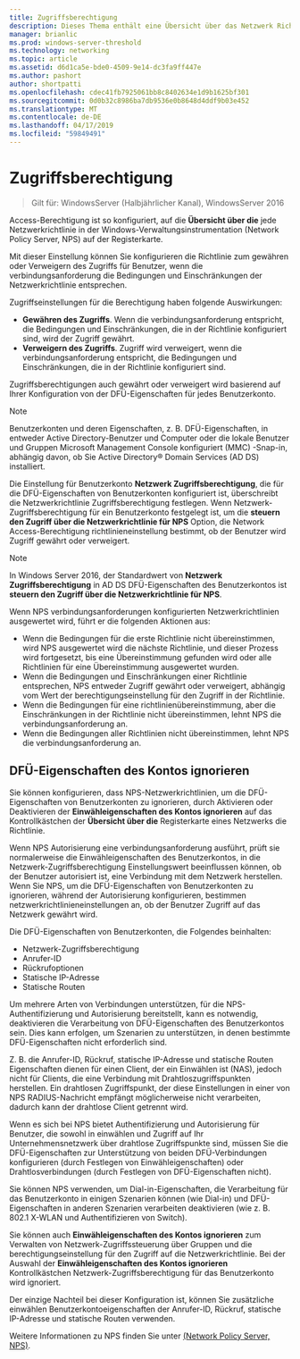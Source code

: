 ```yaml
---
title: Zugriffsberechtigung
description: Dieses Thema enthält eine Übersicht über das Netzwerk Richtlinie Zugriffsberechtigungen für Netzwerkrichtlinienserver unter Windows Server 2016.
manager: brianlic
ms.prod: windows-server-threshold
ms.technology: networking
ms.topic: article
ms.assetid: d6d1ca5e-bde0-4509-9e14-dc3fa9ff447e
ms.author: pashort
author: shortpatti
ms.openlocfilehash: cdec41fb7925061bb8c8402634e1d9b1625bf301
ms.sourcegitcommit: 0d0b32c8986ba7db9536e0b8648d4ddf9b03e452
ms.translationtype: MT
ms.contentlocale: de-DE
ms.lasthandoff: 04/17/2019
ms.locfileid: "59849491"
---
```

# <a name="access-permission"></a>Zugriffsberechtigung

>Gilt für: WindowsServer (Halbjährlicher Kanal), WindowsServer 2016

Access-Berechtigung ist so konfiguriert, auf die **Übersicht über die** jede Netzwerkrichtlinie in der Windows-Verwaltungsinstrumentation (Network Policy Server, NPS) auf der Registerkarte. 

Mit dieser Einstellung können Sie konfigurieren die Richtlinie zum gewähren oder Verweigern des Zugriffs für Benutzer, wenn die verbindungsanforderung die Bedingungen und Einschränkungen der Netzwerkrichtlinie entsprechen. 

Zugriffseinstellungen für die Berechtigung haben folgende Auswirkungen:

- **Gewähren des Zugriffs**. Wenn die verbindungsanforderung entspricht, die Bedingungen und Einschränkungen, die in der Richtlinie konfiguriert sind, wird der Zugriff gewährt.
- **Verweigern des Zugriffs**. Zugriff wird verweigert, wenn die verbindungsanforderung entspricht, die Bedingungen und Einschränkungen, die in der Richtlinie konfiguriert sind.

Zugriffsberechtigungen auch gewährt oder verweigert wird basierend auf Ihrer Konfiguration von der DFÜ-Eigenschaften für jedes Benutzerkonto.

>[!NOTE]
>Benutzerkonten und deren Eigenschaften, z. B. DFÜ-Eigenschaften, in entweder Active Directory-Benutzer und Computer oder die lokale Benutzer und Gruppen Microsoft Management Console konfiguriert \(MMC\) -Snap-in, abhängig davon, ob Sie Active Directory&reg; Domain Services (AD DS) installiert.

Die Einstellung für Benutzerkonto **Netzwerk Zugriffsberechtigung**, die für die DFÜ-Eigenschaften von Benutzerkonten konfiguriert ist, überschreibt die Netzwerkrichtlinie Zugriffsberechtigung festlegen. Wenn Netzwerk-Zugriffsberechtigung für ein Benutzerkonto festgelegt ist, um die **steuern den Zugriff über die Netzwerkrichtlinie für NPS** Option, die Network Access-Berechtigung richtlinieneinstellung bestimmt, ob der Benutzer wird Zugriff gewährt oder verweigert.

>[!NOTE]
>In Windows Server 2016, der Standardwert von **Netzwerk Zugriffsberechtigung** in AD DS DFÜ-Eigenschaften des Benutzerkontos ist **steuern den Zugriff über die Netzwerkrichtlinie für NPS**.

Wenn NPS verbindungsanforderungen konfigurierten Netzwerkrichtlinien ausgewertet wird, führt er die folgenden Aktionen aus:

- Wenn die Bedingungen für die erste Richtlinie nicht übereinstimmen, wird NPS ausgewertet wird die nächste Richtlinie, und dieser Prozess wird fortgesetzt, bis eine Übereinstimmung gefunden wird oder alle Richtlinien für eine Übereinstimmung ausgewertet wurden.
- Wenn die Bedingungen und Einschränkungen einer Richtlinie entsprechen, NPS entweder Zugriff gewährt oder verweigert, abhängig vom Wert der berechtigungseinstellung für den Zugriff in der Richtlinie.
- Wenn die Bedingungen für eine richtlinienübereinstimmung, aber die Einschränkungen in der Richtlinie nicht übereinstimmen, lehnt NPS die verbindungsanforderung an.
- Wenn die Bedingungen aller Richtlinien nicht übereinstimmen, lehnt NPS die verbindungsanforderung an.

## <a name="ignore-user-account-dial-in-properties"></a>DFÜ-Eigenschaften des Kontos ignorieren

Sie können konfigurieren, dass NPS-Netzwerkrichtlinien, um die DFÜ-Eigenschaften von Benutzerkonten zu ignorieren, durch Aktivieren oder Deaktivieren der **Einwähleigenschaften des Kontos ignorieren** auf das Kontrollkästchen der **Übersicht über die** Registerkarte eines Netzwerks die Richtlinie. 

Wenn NPS Autorisierung eine verbindungsanforderung ausführt, prüft sie normalerweise die Einwähleigenschaften des Benutzerkontos, in die Netzwerk-Zugriffsberechtigung Einstellungswert beeinflussen können, ob der Benutzer autorisiert ist, eine Verbindung mit dem Netzwerk herstellen. Wenn Sie NPS, um die DFÜ-Eigenschaften von Benutzerkonten zu ignorieren, während der Autorisierung konfigurieren, bestimmen netzwerkrichtlinieneinstellungen an, ob der Benutzer Zugriff auf das Netzwerk gewährt wird.

Die DFÜ-Eigenschaften von Benutzerkonten, die Folgendes beinhalten:

- Netzwerk-Zugriffsberechtigung
- Anrufer-ID
- Rückrufoptionen
- Statische IP-Adresse
- Statische Routen

Um mehrere Arten von Verbindungen unterstützen, für die NPS-Authentifizierung und Autorisierung bereitstellt, kann es notwendig, deaktivieren die Verarbeitung von DFÜ-Eigenschaften des Benutzerkontos sein. Dies kann erfolgen, um Szenarien zu unterstützen, in denen bestimmte DFÜ-Eigenschaften nicht erforderlich sind.

Z. B. die Anrufer-ID, Rückruf, statische IP-Adresse und statische Routen Eigenschaften dienen für einen Client, der ein Einwählen ist \(NAS\), jedoch nicht für Clients, die eine Verbindung mit Drahtloszugriffspunkten herstellen. Ein drahtlosen Zugriffspunkt, der diese Einstellungen in einer von NPS RADIUS-Nachricht empfängt möglicherweise nicht verarbeiten, dadurch kann der drahtlose Client getrennt wird.

Wenn es sich bei NPS bietet Authentifizierung und Autorisierung für Benutzer, die sowohl in einwählen und Zugriff auf Ihr Unternehmensnetzwerk über drahtlose Zugriffspunkte sind, müssen Sie die DFÜ-Eigenschaften zur Unterstützung von beiden DFÜ-Verbindungen konfigurieren \(durch Festlegen von Einwähleigenschaften\) oder Drahtlosverbindungen \(durch Festlegen von DFÜ-Eigenschaften nicht\).

Sie können NPS verwenden, um Dial-in-Eigenschaften, die Verarbeitung für das Benutzerkonto in einigen Szenarien können \(wie Dial-in\) und DFÜ-Eigenschaften in anderen Szenarien verarbeiten deaktivieren \(wie z. B. 802.1 X-WLAN und Authentifizieren von Switch\).

Sie können auch **Einwähleigenschaften des Kontos ignorieren** zum Verwalten von Netzwerk-Zugriffssteuerung über Gruppen und die berechtigungseinstellung für den Zugriff auf die Netzwerkrichtlinie. Bei der Auswahl der **Einwähleigenschaften des Kontos ignorieren** Kontrollkästchen Netzwerk-Zugriffsberechtigung für das Benutzerkonto wird ignoriert.

Der einzige Nachteil bei dieser Konfiguration ist, können Sie zusätzliche einwählen Benutzerkontoeigenschaften der Anrufer-ID, Rückruf, statische IP-Adresse und statische Routen verwenden.

Weitere Informationen zu NPS finden Sie unter [(Network Policy Server, NPS)](nps-top.md).
